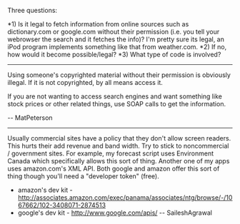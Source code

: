 Three questions:

*1) Is it legal to fetch information from online sources such as dictionary.com or google.com without their permission (i.e. you tell your webrowser the search and it fetches the info)? I'm pretty sure its legal, an iPod program implements something like that from weather.com. 
*2) If no, how would it become possible/legal?
*3) What type of code is involved?

----

Using someone's copyrighted material without their permission is obviously illegal. If it is not copyrighted, by all means access it. 

If you are not wanting to access search engines and want something like stock prices or other related things, use SOAP calls to get the information.

-- MatPeterson

----

Usually commercial sites have a policy that they don't allow screen readers.  This hurts their add revenue and band width.  Try to stick to noncommercial / government sites.  For example, my forecast script uses Environment Canada which specifically allows this sort of thing.  Another one of my apps uses amazon.com's XML API.  Both google and amazon offer this sort of thing though you'll need a "developer token" (free).
* amazon's dev kit - http://associates.amazon.com/exec/panama/associates/ntg/browse/-/1067662/102-3408071-2874513
* google's dev kit - http://www.google.com/apis/
-- SaileshAgrawal
